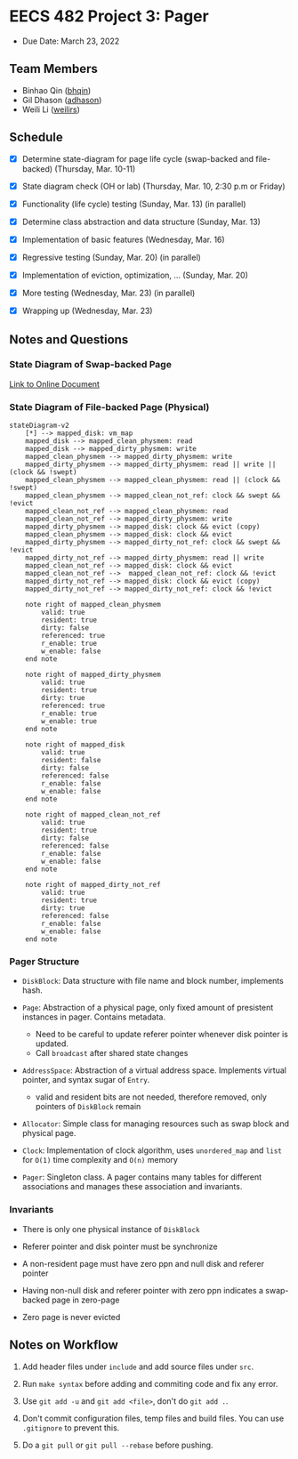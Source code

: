 # EECS 482 Project 3: Pager

- Due Date: March 23, 2022

## Team Members

- Binhao Qin ([bhqin](mailto:bhqin@umich.edu))
- Gil Dhason ([adhason](mailto:adhason@umich.edu))
- Weili Li ([weilirs](mailto:weilirs@umich.edu))

## Schedule

- [x] Determine state-diagram for page life cycle (swap-backed and file-backed) (Thursday, Mar. 10-11)

- [x] State diagram check (OH or lab) (Thursday, Mar. 10, 2:30 p.m or Friday)

- [x] Functionality (life cycle) testing (Sunday, Mar. 13) (in parallel)

- [x] Determine class abstraction and data structure (Sunday, Mar. 13)

- [x] Implementation of basic features (Wednesday, Mar. 16)

- [x] Regressive testing (Sunday, Mar. 20) (in parallel)

- [x] Implementation of eviction, optimization, ... (Sunday, Mar. 20)

- [x] More testing (Wednesday, Mar. 23) (in parallel)

- [x] Wrapping up (Wednesday, Mar. 23)

## Notes and Questions

### State Diagram of Swap-backed Page

[Link to Online Document](https://app.creately.com/d/hnN2jWn8igc/edit)

### State Diagram of File-backed Page (Physical)

```mermaid
stateDiagram-v2
    [*] --> mapped_disk: vm_map
    mapped_disk --> mapped_clean_physmem: read
    mapped_disk --> mapped_dirty_physmem: write
    mapped_clean_physmem --> mapped_dirty_physmem: write
    mapped_dirty_physmem --> mapped_dirty_physmem: read || write || (clock && !swept)
    mapped_clean_physmem --> mapped_clean_physmem: read || (clock && !swept)
    mapped_clean_physmem --> mapped_clean_not_ref: clock && swept && !evict
    mapped_clean_not_ref --> mapped_clean_physmem: read
    mapped_clean_not_ref --> mapped_dirty_physmem: write
    mapped_dirty_physmem --> mapped_disk: clock && evict (copy)
    mapped_clean_physmem --> mapped_disk: clock && evict
    mapped_dirty_physmem --> mapped_dirty_not_ref: clock && swept && !evict
    mapped_dirty_not_ref --> mapped_dirty_physmem: read || write
    mapped_clean_not_ref --> mapped_disk: clock && evict
    mapped_clean_not_ref -->  mapped_clean_not_ref: clock && !evict
    mapped_dirty_not_ref --> mapped_disk: clock && evict (copy)
    mapped_dirty_not_ref --> mapped_dirty_not_ref: clock && !evict

    note right of mapped_clean_physmem
        valid: true
        resident: true
        dirty: false
        referenced: true
        r_enable: true
        w_enable: false
    end note

    note right of mapped_dirty_physmem
        valid: true
        resident: true
        dirty: true
        referenced: true
        r_enable: true
        w_enable: true
    end note

    note right of mapped_disk
        valid: true
        resident: false
        dirty: false
        referenced: false
        r_enable: false
        w_enable: false
    end note

    note right of mapped_clean_not_ref
        valid: true
        resident: true
        dirty: false
        referenced: false
        r_enable: false
        w_enable: false
    end note

    note right of mapped_dirty_not_ref
        valid: true
        resident: true
        dirty: true
        referenced: false
        r_enable: false
        w_enable: false
    end note
```

### Pager Structure

- `DiskBlock`: Data structure with file name and block number, implements hash.

- `Page`: Abstraction of a physical page, only fixed amount of presistent instances in pager. Contains metadata.
  - Need to be careful to update referer pointer whenever disk pointer is updated.
  - Call `broadcast` after shared state changes

- `AddressSpace`: Abstraction of a virtual address space. Implements virtual pointer, and syntax sugar of `Entry`.
  - valid and resident bits are not needed, therefore removed, only pointers of `DiskBlock` remain

- `Allocator`: Simple class for managing resources such as swap block and physical page.

- `Clock`: Implementation of clock algorithm, uses `unordered_map` and `list` for `O(1)` time complexity and `O(n)` memory

- `Pager`: Singleton class. A pager contains many tables for different associations and manages these association and invariants.

### Invariants

- There is only one physical instance of `DiskBlock`

- Referer pointer and disk pointer must be synchronize

- A non-resident page must have zero ppn and null disk and referer pointer

- Having non-null disk and referer pointer with zero ppn indicates a swap-backed page in zero-page

- Zero page is never evicted

## Notes on Workflow

1. Add header files under `include` and add source files under `src`.

2. Run `make syntax` before adding and commiting code and fix any error.

3. Use `git add -u` and `git add <file>`, don't do `git add .`.

4. Don't commit configuration files, temp files and build files. You can use `.gitignore` to prevent this.

5. Do a `git pull` or `git pull --rebase` before pushing.
